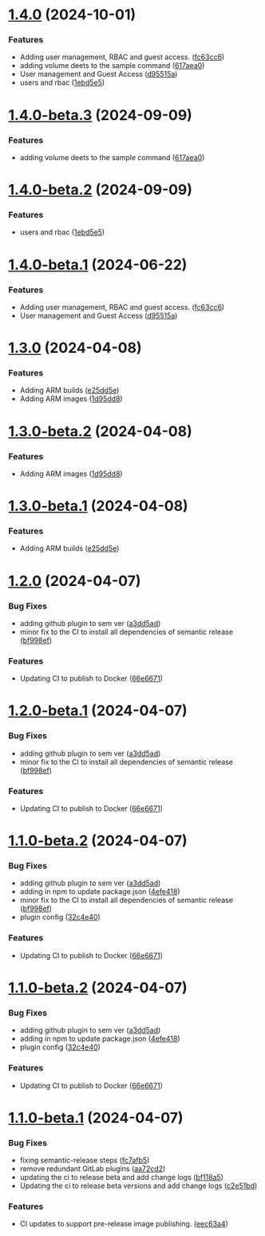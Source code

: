 # [1.4.0](https://github.com/ash0ne/docker-pdf-server/compare/v1.3.0...v1.4.0) (2024-10-01)


### Features

* Adding user management, RBAC and guest access. ([fc63cc6](https://github.com/ash0ne/docker-pdf-server/commit/fc63cc6b8525bf5fc154fe5d49b5d9fbe89f4da6))
* adding volume deets to the sample command ([617aea0](https://github.com/ash0ne/docker-pdf-server/commit/617aea05e84cdd26f863c816d666bd50892deff0))
* User management and Guest Access ([d95515a](https://github.com/ash0ne/docker-pdf-server/commit/d95515a74a7fed0802ae28859dd44bb14bb53a3d))
* users and rbac ([1ebd5e5](https://github.com/ash0ne/docker-pdf-server/commit/1ebd5e5b898e7bca164e2812460b2d67fd0a8642))

# [1.4.0-beta.3](https://github.com/ash0ne/docker-pdf-server/compare/v1.4.0-beta.2...v1.4.0-beta.3) (2024-09-09)


### Features

* adding volume deets to the sample command ([617aea0](https://github.com/ash0ne/docker-pdf-server/commit/617aea05e84cdd26f863c816d666bd50892deff0))

# [1.4.0-beta.2](https://github.com/ash0ne/docker-pdf-server/compare/v1.4.0-beta.1...v1.4.0-beta.2) (2024-09-09)


### Features

* users and rbac ([1ebd5e5](https://github.com/ash0ne/docker-pdf-server/commit/1ebd5e5b898e7bca164e2812460b2d67fd0a8642))

# [1.4.0-beta.1](https://github.com/ash0ne/docker-pdf-server/compare/v1.3.0...v1.4.0-beta.1) (2024-06-22)


### Features

* Adding user management, RBAC and guest access. ([fc63cc6](https://github.com/ash0ne/docker-pdf-server/commit/fc63cc6b8525bf5fc154fe5d49b5d9fbe89f4da6))
* User management and Guest Access ([d95515a](https://github.com/ash0ne/docker-pdf-server/commit/d95515a74a7fed0802ae28859dd44bb14bb53a3d))

# [1.3.0](https://github.com/ash0ne/docker-pdf-server/compare/v1.2.0...v1.3.0) (2024-04-08)


### Features

* Adding ARM builds ([e25dd5e](https://github.com/ash0ne/docker-pdf-server/commit/e25dd5efaf16b92df6e30fd890cd31e28a4d3929))
* Adding ARM images ([1d95dd8](https://github.com/ash0ne/docker-pdf-server/commit/1d95dd8951928dce5f7f75945f9ea1d409199d07))

# [1.3.0-beta.2](https://github.com/ash0ne/docker-pdf-server/compare/v1.3.0-beta.1...v1.3.0-beta.2) (2024-04-08)


### Features

* Adding ARM images ([1d95dd8](https://github.com/ash0ne/docker-pdf-server/commit/1d95dd8951928dce5f7f75945f9ea1d409199d07))

# [1.3.0-beta.1](https://github.com/ash0ne/docker-pdf-server/compare/v1.2.0...v1.3.0-beta.1) (2024-04-08)


### Features

* Adding ARM builds ([e25dd5e](https://github.com/ash0ne/docker-pdf-server/commit/e25dd5efaf16b92df6e30fd890cd31e28a4d3929))

# [1.2.0](https://github.com/ash0ne/docker-pdf-server/compare/v1.1.0...v1.2.0) (2024-04-07)


### Bug Fixes

* adding github plugin to sem ver ([a3dd5ad](https://github.com/ash0ne/docker-pdf-server/commit/a3dd5adf6d24956cc65c7c5eb336d1558f4e375a))
* minor fix to the CI to install all dependencies of semantic release ([bf998ef](https://github.com/ash0ne/docker-pdf-server/commit/bf998ef32cd205b6f4b766a00851c1137e4d9d6e))


### Features

* Updating CI to publish to Docker ([66e6671](https://github.com/ash0ne/docker-pdf-server/commit/66e6671c37b6c99d2560b6ee4354234e7bd6146b))

# [1.2.0-beta.1](https://github.com/ash0ne/docker-pdf-server/compare/v1.1.0...v1.2.0-beta.1) (2024-04-07)


### Bug Fixes

* adding github plugin to sem ver ([a3dd5ad](https://github.com/ash0ne/docker-pdf-server/commit/a3dd5adf6d24956cc65c7c5eb336d1558f4e375a))
* minor fix to the CI to install all dependencies of semantic release ([bf998ef](https://github.com/ash0ne/docker-pdf-server/commit/bf998ef32cd205b6f4b766a00851c1137e4d9d6e))


### Features

* Updating CI to publish to Docker ([66e6671](https://github.com/ash0ne/docker-pdf-server/commit/66e6671c37b6c99d2560b6ee4354234e7bd6146b))

# [1.1.0-beta.2](https://github.com/ash0ne/docker-pdf-server/compare/v1.1.0-beta.1...v1.1.0-beta.2) (2024-04-07)


### Bug Fixes

* adding github plugin to sem ver ([a3dd5ad](https://github.com/ash0ne/docker-pdf-server/commit/a3dd5adf6d24956cc65c7c5eb336d1558f4e375a))
* adding in npm to update package.json ([4efe418](https://github.com/ash0ne/docker-pdf-server/commit/4efe418763c93eb522480e0e5f66e0cc87b36cb7))
* minor fix to the CI to install all dependencies of semantic release ([bf998ef](https://github.com/ash0ne/docker-pdf-server/commit/bf998ef32cd205b6f4b766a00851c1137e4d9d6e))
* plugin config ([32c4e40](https://github.com/ash0ne/docker-pdf-server/commit/32c4e400544b52cb5c4827d2a5029a1f2afd4492))


### Features

* Updating CI to publish to Docker ([66e6671](https://github.com/ash0ne/docker-pdf-server/commit/66e6671c37b6c99d2560b6ee4354234e7bd6146b))

# [1.1.0-beta.2](https://github.com/ash0ne/docker-pdf-server/compare/v1.1.0-beta.1...v1.1.0-beta.2) (2024-04-07)


### Bug Fixes

* adding github plugin to sem ver ([a3dd5ad](https://github.com/ash0ne/docker-pdf-server/commit/a3dd5adf6d24956cc65c7c5eb336d1558f4e375a))
* adding in npm to update package.json ([4efe418](https://github.com/ash0ne/docker-pdf-server/commit/4efe418763c93eb522480e0e5f66e0cc87b36cb7))
* plugin config ([32c4e40](https://github.com/ash0ne/docker-pdf-server/commit/32c4e400544b52cb5c4827d2a5029a1f2afd4492))


### Features

* Updating CI to publish to Docker ([66e6671](https://github.com/ash0ne/docker-pdf-server/commit/66e6671c37b6c99d2560b6ee4354234e7bd6146b))

# [1.1.0-beta.1](https://github.com/ash0ne/docker-pdf-server/compare/v1.0.0...v1.1.0-beta.1) (2024-04-07)


### Bug Fixes

* fixing semantic-release steps ([fc7afb5](https://github.com/ash0ne/docker-pdf-server/commit/fc7afb533193d4a37bb5d5c0dafcfce8738ee04c))
* remove redundant GitLab plugins ([aa72cd2](https://github.com/ash0ne/docker-pdf-server/commit/aa72cd284509c51156a2ba64db5120a19f29b780))
* updating the ci to release beta and add change logs ([bf118a5](https://github.com/ash0ne/docker-pdf-server/commit/bf118a5a0734c5c70a5eac48f705f130e81dc351))
* Updating the ci to release beta versions and add change logs ([c2e51bd](https://github.com/ash0ne/docker-pdf-server/commit/c2e51bd0f20f07bd2b13448eec85242f04bcc02d))


### Features

* CI updates to support pre-release image publishing. ([eec63a4](https://github.com/ash0ne/docker-pdf-server/commit/eec63a4bceed1c74c386fb42ed66f75ae541db54))
